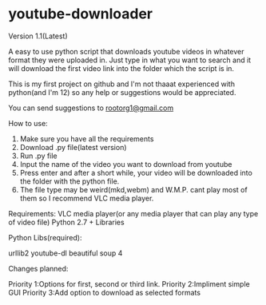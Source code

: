 # youtube-downloader

Version 1.1(Latest)

A easy to use python script that downloads youtube videos in whatever format they were uploaded in. Just type in what you want to search and it will download the first video link into the folder which the script is in.

This is my first project on github and I'm not thaaat experienced with python(and I'm 12) so any help or suggestions would be appreciated.

You can send suggestions to rootorg1@gmail.com

How to use:

1. Make sure you have all the requirements
2. Download .py file(latest version)
3. Run .py file
4. Input the name of the video you want to download from youtube
5. Press enter and after a short while, your video will be downloaded into the folder with the python file.
6. The file type may be weird(mkd,webm) and W.M.P. cant play most of them so I recommend VLC media player.

Requirements:
VLC media player(or any media player that can play any type of video file)
Python 2.7 + Libraries


Python Libs(required):

urllib2
youtube-dl
beautiful soup 4


Changes planned:

Priority 1:Options for first, second or third link.
Priority 2:Impliment simple GUI
Priority 3:Add option to download as selected formats
